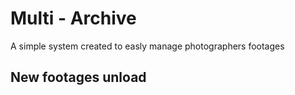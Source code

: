 # Multi - Archive
A simple system created to easly manage photographers footages

## New footages unload
